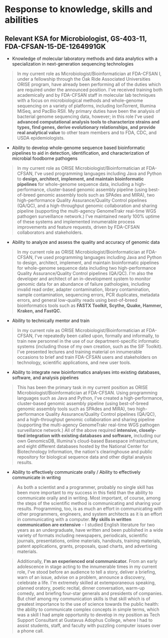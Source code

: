 Response to knowledge, skills and abilities
===========================================

Relevant KSA for **Microbiologist, GS-403-11**, FDA-CFSAN-15-DE-1264991GK
-------------------------------------------------------------------------

* Knowledge of molecular laboratory methods and data analytics with a specialization in next-generation sequencing technologies

> In my current role as Microbiologist/Bioinformatician at FDA-CFSAN I, under a fellowship through the Oak Ride Associated Universities ORISE program, have already been performing all of the duties which are required under the announced position. I've received training both academically and by FDA-CFSAN staff in molecular lab techniques with a focus on microbiological methods and whole-genome sequencing on a variety of platforms, including IonTorrent, Illumina MiSeq, and PacBio RSII. My primary duties have been the analysis of bacterial genome sequencing data, however; in this role I've used **advanced computational analysis tools to characterize strains and types, find genes, derive evolutionary relationships, and provide real analytical value** to other team members and to FDA, CDC, and USDA epidemiologists.

* Ability to develop whole-genome sequence based bioinformatic pipelines to aid in detection, identification, and characterization of microbial foodborne pathogens

> In my current role as ORISE Microbiologist/Bioinformatician at FDA-CFSAN, I've used programming languages including Java and Python to **design, architect, implement, and maintain bioinformatic pipelines** for whole-genome sequence data, including a high-performance, cluster-based genomic assembly pipeline (using best-of-breed genomic assembly tools such as SPAdes and MIRA), two high-performance Quality Assurance/Quality Control pipelines (QA/QC), and a high-throughput genomic collaboration and sharing pipeline (supporting the multi-agency GenomeTrakr real-time WGS pathogen surveillance network.) I've maintained nearly 100% uptime of these systems and implemented innumerable process improvements and feature requests, driven by FDA-CFSAN collaborators and stakeholders.

* Ability to analyze and assess the quality and accuracy of genomic data

> In my current role as ORISE Microbiologist/Bioinformatician at FDA-CFSAN, I've used programming languages including Java and Python to design, architect, implement, and maintain bioinformatic pipelines for whole-genome sequence data including two high-performance Quality Assurance/Quality Control pipelines (QA/QC). I'm also the developer and architect of an in-development system to monitor genomic data for an abundance of failure pathologies, including invalid read order, adapter contamination, library contamination, sample contamination, sequencing errors, PCR duplicates, metadata errors, and general low-quality reads using best-of-breed bioinformatics tools such as **FASTX Toolkit, Scythe, Quake, Hammer, Kraken, and FastQC.**

* Ability to technically mentor and train

> In my current role as ORISE Microbiologist/Bioinformatician at FDA-CFSAN, I've repeatedly been called upon, formally and informally, to train new personnel in the use of our department-specific informatic systems (including those of my own creation, such as the SIF Toolkit). I've presented lectures and training material on innumerable occasions to brief and train FDA-CFSAN users and stakeholders on technology, scientific applications, and new user tools.

* Ability to integrate new bioinformatics analyses into existing databases, software, and analysis pipelines

> This has been the primary task in my current position as ORISE Microbiologist/Bioinformatician at FDA-CFSAN. Using programming languages such as Java and Python, I've created a high-performance, cluster-based genomic assembly pipeline (using best-of-breed genomic assembly tools such as SPAdes and MIRA), two high-performance Quality Assurance/Quality Control pipelines (QA/QC), and a high-throughput genomic collaboration and sharing pipeline (supporting the multi-agency GenomeTrakr real-time WGS pathogen surveillance network.) All of the above required **intensive, closely-tied integration with existing databases and software,** including our own GenomicsDB, Illumina's cloud-based Basespace infrastructure, and eight different databases hosted by the National Center for Biotechnology Information, the nation's clearinghouse and public repository for biological sequence data and other digital analysis results.

* Ability to effectively communicate orally / Ability to effectively communicate in writing

> As both a scientist and a programmer, probably no single skill has been more important to my success in this field than the ability to communicate orally and in writing. Most important, of course, among the steps of the scientific method is communicating and sharing your results. Programming, too, is as much an effort in communicating with other programmers, engineers, and system architects as it is an effort in communicating with a computer. **My skills in written communication are extensive** - I studied English literature for two years as an undergraduate, have written and been published in a wide variety of formats including newspapers, periodicals, scientific journals, presentations, online materials, handouts, training materials, patent applications, grants, proposals, quad charts, and advertising materials.

> Additionally, **I'm an experienced oral communicator.** From an early adolescence in stage acting to the innumerable times in my current role, I've stood before an audience to tell a story, deliver a briefing, warn of an issue, advise on a problem, announce a discovery, celebrate a life. I'm extremely skilled at extemporaneous speaking, planned oratory, poetic recital, dinner conversation, warm-up comedy, and briefing four-star generals and presidents of companies. But chief among my communication skills is that skill which is of greatest importance to the use of science towards the public health: the ability to communicate complex concepts in simple terms, which was a skill I had ample opportunity to develop in my position as Tech Support Consultant at Gustavus Adophus College, where I had to assist students, staff, and faculty with puzzling computer issues over a phone call.
